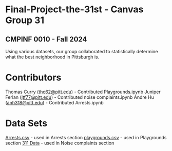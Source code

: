 # Final-Project-the-31st - Canvas Group 31
## CMPINF 0010 - Fall 2024
Using various datasets, our group collaborated to statistically determine what the best neighborhood in Pittsburgh is.

# Contributors
Thomas Curry (thc62@pitt.edu) - Contributed Playgrounds.ipynb
Juniper Ferlan (jtf77@pitt.edu) - Contributed noise complaints.ipynb
Andre Hu (anh318@pitt.edu) - Contributed Arrests.ipynb

# Data Sets
[Arrests.csv](https://data.wprdc.org/dataset/arrest-data) - used in Arrests section
[playgrounds.csv](https://data.wprdc.org/dataset/playgrounds) - used in Playgrounds section
[311 Data](https://data.wprdc.org/dataset/311-data) - used in Noise complaints section
